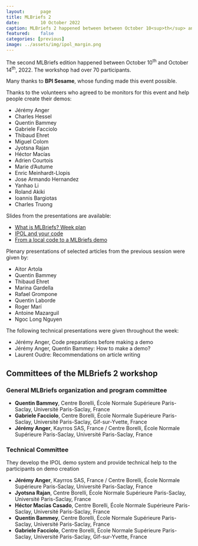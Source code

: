 ```yaml
---
layout:      page
title: MLBriefs 2
date:        10 October 2022
caption: MLBriefs 2 happened between between October 10<sup>th</sup> and October 14<sup>th</sup>, 2022.
featured:    false
categories: [previous]
image: ../assets/img/ipol_margin.png
---
```


The second MLBriefs edition happened between October 10<sup>th</sup> and October 14<sup>th</sup>, 2022.
The workshop had over 70 participants.

Many thanks to **BPI Sesame**, whose funding made this event possible.

Thanks to the volunteers who agreed to be monitors for this event and help people create their demos:
* Jérémy Anger
* Charles Hessel
* Quentin Bammey
* Gabriele Facciolo
* Thibaud Ehret
* Miguel Colom
* Jyotsna Rajan
* Héctor Macías
* Adrien Courtois
* Marie d’Autume
* Enric Meinhardt-Llopis
* Jose Armando Hernandez
* Yanhao Li
* Roland Akiki
* Ioannis Bargiotas
* Charles Truong


Slides from the presentations are available:
* [What is MLBriefs? Week plan](mlbriefs2/mlbriefs.pdf)
* [IPOL and your code](mlbriefs2/ipol_and_your_code.pdf)
* [From a local code to a MLBriefs demo](mlbriefs2/from_local_code_to_mlbriefs_demo.pdf)

Plenary presentations of selected articles from the previous session were given by:
* Aitor Artola
* Quentin Bammey
* Thibaud Ehret
* Marina Gardella
* Rafael Grompone
* Quentin Laborde
* Roger Marí
* Antoine Mazarguil
* Ngoc Long Nguyen

The following technical presentations were given throughout the week:
* Jérémy Anger, Code preparations before making a demo
* Jérémy Anger, Quentin Bammey: How to make a demo?
* Laurent Oudre: Recommendations on article writing

## Committees of the MLBriefs 2 workshop
### General MLBriefs organization and program committee
* **Quentin Bammey**, Centre Borelli, École Normale Supérieure Paris-Saclay, Université Paris-Saclay, France
* **Gabriele Facciolo**, Centre Borelli, École Normale Supérieure Paris-Saclay, Université Paris-Saclay, Gif-sur-Yvette, France
* **Jérémy Anger**, Kayrros SAS, France / Centre Borelli, École Normale Supérieure Paris-Saclay, Université Paris-Saclay, France

### Technical Committee
They develop the IPOL demo system and provide technical help to the participants on demo creation
* **Jérémy Anger**, Kayrros SAS, France / Centre Borelli, École Normale Supérieure Paris-Saclay, Université Paris-Saclay, France
* **Jyotsna Rajan**, Centre Borelli, École Normale Supérieure Paris-Saclay, Université Paris-Saclay, France
* **Héctor Macías Casado**, Centre Borelli, École Normale Supérieure Paris-Saclay, Université Paris-Saclay, France
* **Quentin Bammey**, Centre Borelli, École Normale Supérieure Paris-Saclay, Université Paris-Saclay, France
* **Gabriele Facciolo**, Centre Borelli, École Normale Supérieure Paris-Saclay, Université Paris-Saclay, Gif-sur-Yvette, France